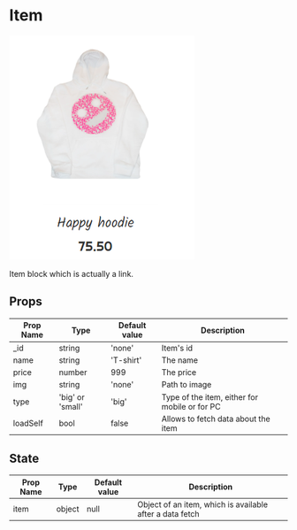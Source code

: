 # Item

![Photo](./screenshots/Item.PNG)

Item block which is actually a link.

## Props

| Prop Name | Type             | Default value | Description                                   |
|-----------|------------------|---------------|-----------------------------------------------|
| _id       | string           | 'none'        | Item's id                                     |
| name      | string           | 'T-shirt'     | The name                                      |
| price     | number           | 999           | The price                                     |
| img       | string           | 'none'        | Path to image                                 |
| type      | 'big' or 'small' | 'big'         | Type of the item, either for mobile or for PC |
| loadSelf  | bool             | false         | Allows to fetch data about the item           |

## State

| Prop Name | Type   | Default value | Description                                              |
|-----------|--------|---------------|----------------------------------------------------------|
| item      | object | null          | Object of an item, which is available after a data fetch |
